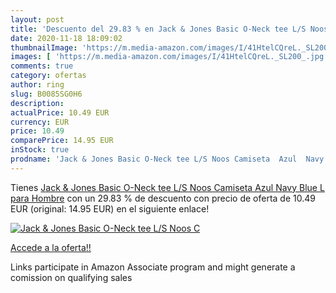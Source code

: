 ```yaml
---
layout: post
title: 'Descuento del 29.83 % en Jack & Jones Basic O-Neck tee L/S Noos C'
date: 2020-11-18 18:09:02
thumbnailImage: 'https://m.media-amazon.com/images/I/41HtelCQreL._SL200_.jpg'
images: [ 'https://m.media-amazon.com/images/I/41HtelCQreL._SL200_.jpg' ]
comments: true
category: ofertas
author: ring
slug: B0085SG0H6
description:
actualPrice: 10.49 EUR
currency: EUR
price: 10.49
comparePrice: 14.95 EUR
inStock: true
prodname: 'Jack & Jones Basic O-Neck tee L/S Noos Camiseta  Azul  Navy Blue   L para Hombre'
---
```


Tienes [Jack & Jones Basic O-Neck tee L/S Noos Camiseta  Azul  Navy Blue   L para Hombre](https://www.amazon.es/dp/B0085SG0H6/?tag=tolees-21) con un 29.83 % de descuento con precio de oferta de 10.49 EUR (original: 14.95 EUR) en el siguiente enlace!

[![Jack & Jones Basic O-Neck tee L/S Noos C](https://m.media-amazon.com/images/I/41HtelCQreL._SL200_.jpg)](https://www.amazon.es/dp/B0085SG0H6/?tag=tolees-21)

[Accede a la oferta!!](https://www.amazon.es/dp/B0085SG0H6/?tag=tolees-21)

Links participate in Amazon Associate program and might generate a comission on qualifying sales


